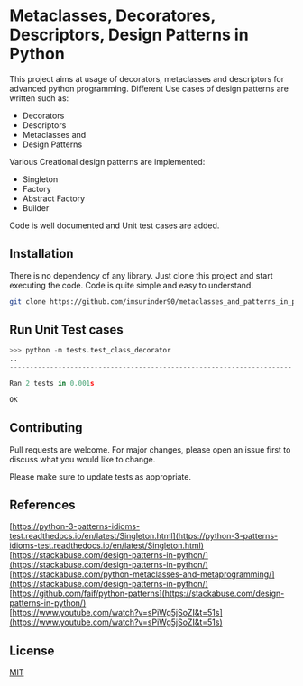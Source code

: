 # Metaclasses, Decoratores, Descriptors, Design Patterns in Python

This project aims at usage of decorators, metaclasses and descriptors for advanced python programming. Different Use cases of design patterns are written such as:
- Decorators
- Descriptors
- Metaclasses and
- Design Patterns

Various Creational design patterns are implemented:
- Singleton
- Factory
- Abstract Factory
- Builder

Code is well documented and Unit test cases are added.

## Installation

There is no dependency of any library. Just clone this project and start executing the code. Code is quite simple and easy to understand.

```bash
git clone https://github.com/imsurinder90/metaclasses_and_patterns_in_python.git
```

## Run Unit Test cases

```python
>>> python -m tests.test_class_decorator
..
----------------------------------------------------------------------

Ran 2 tests in 0.001s

OK
```

## Contributing
Pull requests are welcome. For major changes, please open an issue first to discuss what you would like to change.

Please make sure to update tests as appropriate.

## References
[https://python-3-patterns-idioms-test.readthedocs.io/en/latest/Singleton.html](https://python-3-patterns-idioms-test.readthedocs.io/en/latest/Singleton.html)
[https://stackabuse.com/design-patterns-in-python/](https://stackabuse.com/design-patterns-in-python/)       
[https://stackabuse.com/python-metaclasses-and-metaprogramming/](https://stackabuse.com/design-patterns-in-python/)
[https://github.com/faif/python-patterns](https://stackabuse.com/design-patterns-in-python/)   
[https://www.youtube.com/watch?v=sPiWg5jSoZI&t=51s](https://www.youtube.com/watch?v=sPiWg5jSoZI&t=51s)


## License
[MIT](https://choosealicense.com/licenses/mit/)